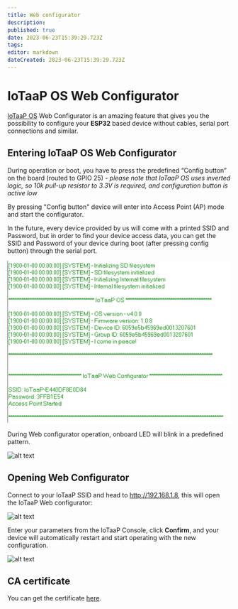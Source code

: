 ```yaml
---
title: Web configurator
description: 
published: true
date: 2023-06-23T15:39:29.723Z
tags: 
editor: markdown
dateCreated: 2023-06-23T15:39:29.723Z
---
```


# IoTaaP OS Web Configurator

[IoTaaP OS](https://docs.iotaap.io/docs-iotaap-os/) Web Configurator is an amazing feature that gives you the possibility to configure your **ESP32** based device
without cables, serial port connections and similar.

## Entering IoTaaP OS Web Configurator

During operation or boot, you have to press the predefined “Config button” on the board (routed to GPIO 25) - *please note that IoTaaP OS uses inverted logic, so 10k pull-up resistor to 3.3V is required, and configuration button is active low* 

By pressing "Config button" device will enter into Access Point (AP) mode and start the configurator. 

In the future, every device provided by us will come with a printed SSID and Password, but in order to find your device access data, you can get the SSID and Password of your device during boot (after pressing config button) through the serial port. 

![web-configurator-credentials.png](/tutorials/web-configurator-credentials.png)

During Web configurator operation, onboard LED will blink in a predefined pattern.

![alt text](https://community.iotaap.io/uploads/default/original/1X/a9f746e3c0fdf96fcd19348929f8d6a9a4e15635.png "IoTaaP OS Access Point")

## Opening Web Configurator

Connect to your IoTaaP SSID and head to http://192.168.1.8, this will open the IoTaaP Web configurator:

![alt text](https://community.iotaap.io/uploads/default/original/1X/d73cc88337efc226885ed22b0178aa183bb20865.png "IoTaaP ESP32 Web Configurator")

Enter your parameters from the IoTaaP Console, click **Confirm**, and your device will automatically restart and start operating with the new configuration.

![alt text](https://community.iotaap.io/uploads/default/original/1X/9e20567c5fb6db23ff856bac641a2c643b1dd147.png "ESP32 Web Configurator success")

## CA certificate

You can get the certificate [here](https://docs.iotaap.io/docs-iotaap-os/certificates/).